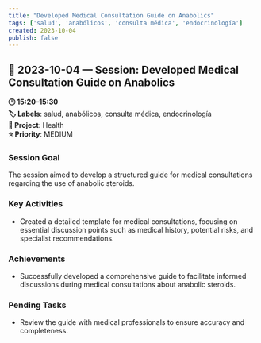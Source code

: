 ```yaml
---
title: "Developed Medical Consultation Guide on Anabolics"
tags: ['salud', 'anabólicos', 'consulta médica', 'endocrinología']
created: 2023-10-04
publish: false
---
```


## 📅 2023-10-04 — Session: Developed Medical Consultation Guide on Anabolics

**🕒 15:20–15:30**  
**🏷️ Labels**: salud, anabólicos, consulta médica, endocrinología  
**📂 Project**: Health  
**⭐ Priority**: MEDIUM  


### Session Goal
The session aimed to develop a structured guide for medical consultations regarding the use of anabolic steroids.

### Key Activities
- Created a detailed template for medical consultations, focusing on essential discussion points such as medical history, potential risks, and specialist recommendations.

### Achievements
- Successfully developed a comprehensive guide to facilitate informed discussions during medical consultations about anabolic steroids.

### Pending Tasks
- Review the guide with medical professionals to ensure accuracy and completeness.
